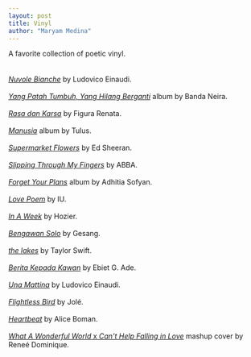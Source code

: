 ```yaml
---
layout: post
title: Vinyl
author: "Maryam Medina"
---
```


A favorite collection of poetic vinyl.
<br>
<br>
<br>
[*Nuvole Bianche*](https://youtu.be/VUCI-1vIbUo?si=QoETIYO47a89GZQT) by Ludovico Einaudi.
<br>
<br>
[*Yang Patah Tumbuh, Yang Hilang Berganti*](https://youtube.com/playlist?list=OLAK5uy_lfPlSGfD-nHHSF8nSaS5ugpbVnuXR23DY&si=MVfnosA-uZ2RdPu7) album by Banda Neira.
<br>
<br>
[*Rasa dan Karsa*](https://youtu.be/lLfni1MfGws?si=fsj0QKXTs5eHhb6t) by Figura Renata.
<br>
<br>
[*Manusia*](https://youtube.com/playlist?list=PLzgVPDDV8B8coULgS5rJYh2HW9dhtjc8b&si=CzzA0nVIGGMXBp7Y) album by Tulus.
<br>
<br>
[*Supermarket Flowers*](https://youtu.be/bIB8EWqCPrQ?si=lSR1z1DBE0CUG2uF) by Ed Sheeran.
<br>
<br>
[*Slipping Through My Fingers*](https://youtu.be/hRr7qRb-7k4?si=DQLF5MbN96lKHvRM) by ABBA.
<br>
<br>
[*Forget Your Plans*](https://youtu.be/7HWCawu5J6s?si=zQd_JoB5TcRn57r0) album by Adhitia Sofyan.
<br>
<br>
[*Love Poem*](https://youtu.be/iOKRYIMhaDk?si=hCoKohBTKr2uDVFl) by IU.
<br>
<br>
[*In A Week*](https://youtu.be/VcNQRiMNDDw?si=8p95eBpOlKuRjTs7) by Hozier.
<br>
<br>
[*Bengawan Solo*](https://youtu.be/WjRDxMVB4GI?si=ooo-q9by9GcBaw1t) by Gesang.
<br>
<br>
[*the lakes*](https://youtu.be/tOHcAc3r2kw?si=XTpVtnvTupN6F3hJ) by Taylor Swift.
<br>
<br>
[*Berita Kepada Kawan*](https://youtu.be/DhRNcZoFS6o?si=1lfZKkz-Fwb9Zt5q) by Ebiet G. Ade.
<br>
<br>
[*Una Mattina*](https://youtu.be/94-PAIMDhaQ?si=jDxm88wacDzL6gz5) by Ludovico Einaudi.
<br>
<br>
[*Flightless Bird*](https://youtu.be/8Ucm052oytM?si=BFF0KhcK1MKQN7Aw) by Jolé.
<br>
<br>
[*Heartbeat*](https://youtu.be/pmBeSRi7eu0?si=P4vOJaoLmmkuB8_0) by Alice Boman.
<br>
<br>
[*What A Wonderful World* x *Can't Help Falling in Love*](https://youtu.be/XBIYD3h1olY?si=TbphQSs5c1mnoVnt) mashup cover by Reneé Dominique.
<br>
<br>
